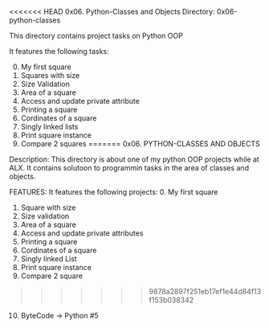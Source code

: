 <<<<<<< HEAD
0x06. Python-Classes and Objects
Directory: 0x06-python-classes

This directory contains project tasks on Python OOP

It features the following tasks:

0. My first square
1. Squares with size
2. Size Validation
3. Area of a square
4. Access and update private attribute
5. Printing a square
6. Cordinates of a square
7. Singly linked lists
8. Print square instance
9. Compare 2 squares
=======
0x06. PYTHON-CLASSES AND OBJECTS

Description:
This directory is about one of my python OOP projects while at ALX. It contains solutoon to programmin tasks in the area of classes and objects.

FEATURES:
It features the following projects:
0. My first square
1. Square with size
2. Size validation
3. Area of a square
4. Access and update private attributes
5. Printing a square
6. Cordinates of a square
7. Singly linked List
8. Print square instance
9. Compare 2 square
>>>>>>> 9878a2897f251eb17ef1e44d84f13f153b038342
10. ByteCode -> Python #5
